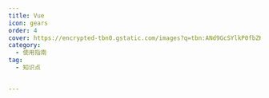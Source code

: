 ```yaml
---
title: Vue
icon: gears
order: 4
cover: https://encrypted-tbn0.gstatic.com/images?q=tbn:ANd9GcSYlkP0fbZKuTBG3uzIk1I2c-gXol6tyt8BaQ&s
category:
  - 使用指南
tag:
  - 知识点  


---
```



